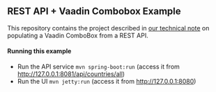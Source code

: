## REST API + Vaadin Combobox Example

This repository contains the project described in [our technical note](https://www.flowingcode.com/) on populating a Vaadin ComboBox from a REST API.


#### Running this example
 
- Run the API service `mvn spring-boot:run` (access it from http://127.0.0.1:8081/api/countries/all)
- Run the UI `mvn jetty:run` (access it from http://127.0.0.1:8080)
